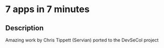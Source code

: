 # 7 apps in 7 minutes

## Description
Amazing work by Chris Tippett (Servian) ported to the DevSeCol project